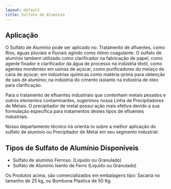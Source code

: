 ```yaml
---
layout: default
title: Sulfato de Alumínio
---
```


## Aplicação

O Sulfato de Alumínio pode ser aplicado no: Tratamento de afluentes, como Rios, águas pluviais e fluviais agindo como ótimo coagulante. O sulfato de alumínio tambem utilizado como clarificador na fabricação de papel, como agente fixador e clarificador da água de processo na indústria têxtil, como agentes mordentes em usinas de açúcar, como purificadores do melaço de cana de açúcar; em indústrias químicas como matéria-prima para obtenção de sais de alumínio; na indústria do cimento isolante na indústria de óleo para clarificação.

Para o tratamento de efluentes industriais que contenham metais pesados e outros elementos contaminantes, sugerimos nossa Linha de Precipitadores de Metais. O precipitador de metal possui ação mais efetiva devido a sua formulação específica para tratamentos destes tipos de efluentes industriais.

Nosso departamento técnico irá orienta-lo sobre a melhor aplicação do sulfato de alumínio ou Precipitador de Metal em seu segmento industrial.

## Tipos de Sulfato de Alumínio Disponiveis

- Sulfato de alumínio Ferroso. (Liquido ou Granulado)</li>
- Sulfato de Alumínio Isento de Ferro (Liquido ou Granulado)</li>

Os Produtos acima, são comercializados em embalagens tipo: Sacaria no tamanho de 25 kg, ou Bombona Plastica de 50 Kg.
